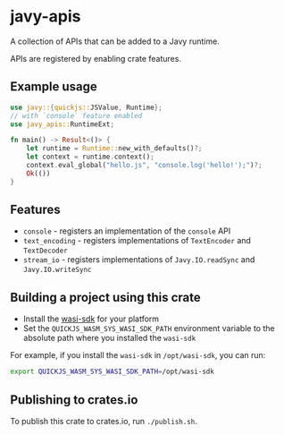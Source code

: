 # javy-apis

A collection of APIs that can be added to a Javy runtime.

APIs are registered by enabling crate features.

## Example usage

```rust
use javy::{quickjs::JSValue, Runtime};
// with `console` feature enabled
use javy_apis::RuntimeExt;

fn main() -> Result<()> {
    let runtime = Runtime::new_with_defaults()?;
    let context = runtime.context();
    context.eval_global("hello.js", "console.log('hello!');")?;
    Ok(())
}
```

## Features
* `console` - registers an implementation of the `console` API
* `text_encoding` - registers implementations of `TextEncoder` and `TextDecoder`
* `stream_io` - registers implementations of `Javy.IO.readSync` and `Javy.IO.writeSync`

## Building a project using this crate

- Install the [wasi-sdk](https://github.com/WebAssembly/wasi-sdk#install) for your platform
- Set the `QUICKJS_WASM_SYS_WASI_SDK_PATH` environment variable to the absolute path where you installed the `wasi-sdk`

For example, if you install the `wasi-sdk` in `/opt/wasi-sdk`, you can run:
```bash
export QUICKJS_WASM_SYS_WASI_SDK_PATH=/opt/wasi-sdk
```

## Publishing to crates.io

To publish this crate to crates.io, run `./publish.sh`.
